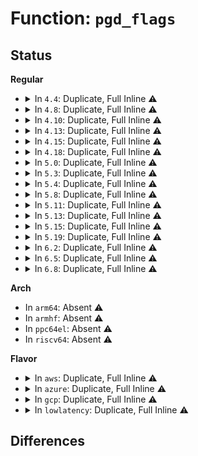 # Function: <code>pgd_flags</code>

## Status
<b>Regular</b>
<ul>
<li>
<details>
<summary>In <code>4.4</code>: Duplicate, Full Inline ⚠️</summary>

**Collision:** Static Duplication

**Inline:** Full

**Transformation:** False

**Instances:**

```
In arch/x86/xen/mmu.c (0)
Location: arch/x86/include/asm/pgtable_types.h:232
Inline: True
```
```
In arch/x86/kernel/machine_kexec_64.c (0)
Location: arch/x86/include/asm/pgtable_types.h:232
Inline: True
```
```
In arch/x86/mm/init_64.c (0)
Location: arch/x86/include/asm/pgtable_types.h:232
Inline: True
```
```
In arch/x86/mm/fault.c (0)
Location: arch/x86/include/asm/pgtable_types.h:232
Inline: True
```
```
In mm/gup.c (0)
Location: arch/x86/include/asm/pgtable_types.h:232
Inline: True
```
```
In mm/memory.c (0)
Location: arch/x86/include/asm/pgtable_types.h:232
Inline: True
```
```
In mm/mprotect.c (0)
Location: arch/x86/include/asm/pgtable_types.h:232
Inline: True
```
```
In mm/mremap.c (0)
Location: arch/x86/include/asm/pgtable_types.h:232
Inline: True
```
```
In mm/rmap.c (0)
Location: arch/x86/include/asm/pgtable_types.h:232
Inline: True
```
```
In mm/vmalloc.c (0)
Location: arch/x86/include/asm/pgtable_types.h:232
Inline: True
```
```
In mm/pagewalk.c (0)
Location: arch/x86/include/asm/pgtable_types.h:232
Inline: True
```
```
In mm/swapfile.c (0)
Location: arch/x86/include/asm/pgtable_types.h:232
Inline: True
```
```
In mm/hugetlb.c (0)
Location: arch/x86/include/asm/pgtable_types.h:232
Inline: True
```
```
In mm/huge_memory.c (0)
Location: arch/x86/include/asm/pgtable_types.h:232
Inline: True
```
```
In fs/userfaultfd.c (0)
Location: arch/x86/include/asm/pgtable_types.h:232
Inline: True
```
</details>
</li>
<li>
<details>
<summary>In <code>4.8</code>: Duplicate, Full Inline ⚠️</summary>

**Collision:** Static Duplication

**Inline:** Full

**Transformation:** False

**Instances:**

```
In arch/x86/xen/mmu.c (0)
Location: arch/x86/include/asm/pgtable_types.h:270
Inline: True
```
```
In arch/x86/kernel/machine_kexec_64.c (0)
Location: arch/x86/include/asm/pgtable_types.h:270
Inline: True
```
```
In arch/x86/mm/init_64.c (0)
Location: arch/x86/include/asm/pgtable_types.h:270
Inline: True
```
```
In arch/x86/mm/fault.c (ffffffff81069e83)
Location: arch/x86/include/asm/pgtable_types.h:270
Inline: True
Inline callers:
  - arch/x86/mm/fault.c:spurious_fault
  - arch/x86/mm/fault.c:dump_pagetable
```
```
In arch/x86/mm/dump_pagetables.c (ffffffff81073fb6)
Location: arch/x86/include/asm/pgtable_types.h:270
Inline: True
Inline callers:
  - arch/x86/mm/dump_pagetables.c:ptdump_walk_pgd_level_core
```
```
In mm/gup.c (0)
Location: arch/x86/include/asm/pgtable_types.h:270
Inline: True
```
```
In mm/memory.c (0)
Location: arch/x86/include/asm/pgtable_types.h:270
Inline: True
```
```
In mm/mprotect.c (0)
Location: arch/x86/include/asm/pgtable_types.h:270
Inline: True
```
```
In mm/mremap.c (0)
Location: arch/x86/include/asm/pgtable_types.h:270
Inline: True
```
```
In mm/rmap.c (ffffffff811e770a)
Location: arch/x86/include/asm/pgtable_types.h:270
Inline: True
Inline callers:
  - mm/rmap.c:page_check_address_transhuge
```
```
In mm/vmalloc.c (0)
Location: arch/x86/include/asm/pgtable_types.h:270
Inline: True
```
```
In mm/pagewalk.c (0)
Location: arch/x86/include/asm/pgtable_types.h:270
Inline: True
```
```
In mm/swapfile.c (0)
Location: arch/x86/include/asm/pgtable_types.h:270
Inline: True
```
```
In mm/hugetlb.c (0)
Location: arch/x86/include/asm/pgtable_types.h:270
Inline: True
```
```
In mm/huge_memory.c (0)
Location: arch/x86/include/asm/pgtable_types.h:270
Inline: True
```
```
In fs/userfaultfd.c (ffffffff812839ae)
Location: arch/x86/include/asm/pgtable_types.h:270
Inline: True
Inline callers:
  - fs/userfaultfd.c:handle_userfault
```
</details>
</li>
<li>
<details>
<summary>In <code>4.10</code>: Duplicate, Full Inline ⚠️</summary>

**Collision:** Static Duplication

**Inline:** Full

**Transformation:** False

**Instances:**

```
In arch/x86/xen/mmu.c (0)
Location: arch/x86/include/asm/pgtable_types.h:270
Inline: True
```
```
In arch/x86/kernel/machine_kexec_64.c (0)
Location: arch/x86/include/asm/pgtable_types.h:270
Inline: True
```
```
In arch/x86/mm/init_64.c (0)
Location: arch/x86/include/asm/pgtable_types.h:270
Inline: True
```
```
In arch/x86/mm/fault.c (ffffffff8106da23)
Location: arch/x86/include/asm/pgtable_types.h:270
Inline: True
Inline callers:
  - arch/x86/mm/fault.c:spurious_fault
  - arch/x86/mm/fault.c:dump_pagetable
```
```
In arch/x86/mm/dump_pagetables.c (ffffffff81077b26)
Location: arch/x86/include/asm/pgtable_types.h:270
Inline: True
Inline callers:
  - arch/x86/mm/dump_pagetables.c:ptdump_walk_pgd_level_core
```
```
In mm/gup.c (0)
Location: arch/x86/include/asm/pgtable_types.h:270
Inline: True
```
```
In mm/memory.c (0)
Location: arch/x86/include/asm/pgtable_types.h:270
Inline: True
```
```
In mm/mprotect.c (0)
Location: arch/x86/include/asm/pgtable_types.h:270
Inline: True
```
```
In mm/mremap.c (0)
Location: arch/x86/include/asm/pgtable_types.h:270
Inline: True
```
```
In mm/page_vma_mapped.c (ffffffff811f6e62)
Location: arch/x86/include/asm/pgtable_types.h:270
Inline: True
Inline callers:
  - mm/page_vma_mapped.c:page_vma_mapped_walk
```
```
In mm/pagewalk.c (0)
Location: arch/x86/include/asm/pgtable_types.h:270
Inline: True
```
```
In mm/rmap.c (ffffffff811f8a9a)
Location: arch/x86/include/asm/pgtable_types.h:270
Inline: True
Inline callers:
  - mm/rmap.c:page_check_address_transhuge
```
```
In mm/vmalloc.c (0)
Location: arch/x86/include/asm/pgtable_types.h:270
Inline: True
```
```
In mm/swapfile.c (0)
Location: arch/x86/include/asm/pgtable_types.h:270
Inline: True
```
```
In mm/hugetlb.c (0)
Location: arch/x86/include/asm/pgtable_types.h:270
Inline: True
```
```
In mm/huge_memory.c (0)
Location: arch/x86/include/asm/pgtable_types.h:270
Inline: True
```
```
In fs/userfaultfd.c (ffffffff812974d1)
Location: arch/x86/include/asm/pgtable_types.h:270
Inline: True
Inline callers:
  - fs/userfaultfd.c:handle_userfault
```
</details>
</li>
<li>
<details>
<summary>In <code>4.13</code>: Duplicate, Full Inline ⚠️</summary>

**Collision:** Static Duplication

**Inline:** Full

**Transformation:** False

**Instances:**

```
In arch/x86/mm/fault.c (0)
Location: arch/x86/include/asm/pgtable_types.h:270
Inline: True
```
```
In arch/x86/mm/dump_pagetables.c (0)
Location: arch/x86/include/asm/pgtable_types.h:270
Inline: True
```
</details>
</li>
<li>
<details>
<summary>In <code>4.15</code>: Duplicate, Full Inline ⚠️</summary>

**Collision:** Static Duplication

**Inline:** Full

**Transformation:** False

**Instances:**

```
In arch/x86/mm/fault.c (0)
Location: arch/x86/include/asm/pgtable_types.h:280
Inline: True
```
```
In arch/x86/mm/dump_pagetables.c (0)
Location: arch/x86/include/asm/pgtable_types.h:280
Inline: True
```
</details>
</li>
<li>
<details>
<summary>In <code>4.18</code>: Duplicate, Full Inline ⚠️</summary>

**Collision:** Static Duplication

**Inline:** Full

**Transformation:** False

**Instances:**

```
In arch/x86/mm/fault.c (ffffffff810759f5)
Location: arch/x86/include/asm/pgtable_types.h:279
Inline: True
Inline callers:
  - arch/x86/mm/fault.c:no_context
```
```
In arch/x86/mm/dump_pagetables.c (ffffffff8107f354)
Location: arch/x86/include/asm/pgtable_types.h:279
Inline: True
Inline callers:
  - arch/x86/mm/dump_pagetables.c:ptdump_walk_pgd_level_core
```
</details>
</li>
<li>
<details>
<summary>In <code>5.0</code>: Duplicate, Full Inline ⚠️</summary>

**Collision:** Static Duplication

**Inline:** Full

**Transformation:** False

**Instances:**

```
In arch/x86/mm/fault.c (ffffffff8107b7c0)
Location: arch/x86/include/asm/pgtable_types.h:303
Inline: True
Inline callers:
  - arch/x86/mm/fault.c:no_context
```
```
In arch/x86/mm/dump_pagetables.c (ffffffff81085f1e)
Location: arch/x86/include/asm/pgtable_types.h:303
Inline: True
Inline callers:
  - arch/x86/mm/dump_pagetables.c:ptdump_walk_pgd_level_core
```
</details>
</li>
<li>
<details>
<summary>In <code>5.3</code>: Duplicate, Full Inline ⚠️</summary>

**Collision:** Static Duplication

**Inline:** Full

**Transformation:** False

**Instances:**

```
In arch/x86/mm/fault.c (ffffffff8107f2df)
Location: arch/x86/include/asm/pgtable_types.h:302
Inline: True
Inline callers:
  - arch/x86/mm/fault.c:no_context
```
```
In arch/x86/mm/dump_pagetables.c (ffffffff81089e34)
Location: arch/x86/include/asm/pgtable_types.h:302
Inline: True
Inline callers:
  - arch/x86/mm/dump_pagetables.c:ptdump_walk_pgd_level_core
```
</details>
</li>
<li>
<details>
<summary>In <code>5.4</code>: Duplicate, Full Inline ⚠️</summary>

**Collision:** Static Duplication

**Inline:** Full

**Transformation:** False

**Instances:**

```
In arch/x86/mm/fault.c (ffffffff8108036f)
Location: arch/x86/include/asm/pgtable_types.h:302
Inline: True
Inline callers:
  - arch/x86/mm/fault.c:no_context
```
```
In arch/x86/mm/dump_pagetables.c (ffffffff8108aaa4)
Location: arch/x86/include/asm/pgtable_types.h:302
Inline: True
Inline callers:
  - arch/x86/mm/dump_pagetables.c:ptdump_walk_pgd_level_core
```
</details>
</li>
<li>
<details>
<summary>In <code>5.8</code>: Duplicate, Full Inline ⚠️</summary>

**Collision:** Static Duplication

**Inline:** Full

**Transformation:** False

**Instances:**

```
In arch/x86/xen/mmu_pv.c (ffffffff82ccc2fd)
Location: arch/x86/include/asm/pgtable_types.h:326
Inline: True
Inline callers:
  - arch/x86/xen/mmu_pv.c:xen_early_virt_to_phys
```
```
In arch/x86/kernel/machine_kexec_64.c (ffffffff81076c8e)
Location: arch/x86/include/asm/pgtable_types.h:326
Inline: True
Inline callers:
  - arch/x86/kernel/machine_kexec_64.c:init_transition_pgtable
```
```
In arch/x86/mm/init_64.c (ffffffff8108523d)
Location: arch/x86/include/asm/pgtable_types.h:326
Inline: True
Inline callers:
  - arch/x86/mm/init_64.c:kernel_ident_mapping_init
```
```
In arch/x86/mm/fault.c (ffffffff81086b8d)
Location: arch/x86/include/asm/pgtable_types.h:326
Inline: True
Inline callers:
  - arch/x86/mm/fault.c:spurious_kernel_fault
  - arch/x86/mm/fault.c:show_fault_oops
  - arch/x86/mm/fault.c:dump_pagetable
```
```
In arch/x86/platform/uv/bios_uv.c (ffffffff82cec1eb)
Location: arch/x86/include/asm/pgtable_types.h:326
Inline: True
Inline callers:
  - arch/x86/platform/uv/bios_uv.c:efi_uv1_memmap_phys_epilog
```
```
In mm/gup.c (ffffffff81289114)
Location: arch/x86/include/asm/pgtable_types.h:326
Inline: True
Inline callers:
  - mm/gup.c:follow_page_mask
```
```
In mm/memory.c (ffffffff8128d4a6)
Location: arch/x86/include/asm/pgtable_types.h:326
Inline: True
Inline callers:
  - mm/memory.c:__follow_pte_pmd
  - mm/memory.c:__p4d_alloc
  - mm/memory.c:__apply_to_page_range
  - mm/memory.c:unmap_page_range
  - mm/memory.c:copy_page_range
  - mm/memory.c:free_pgd_range
```
```
In mm/mprotect.c (ffffffff8129f0b5)
Location: arch/x86/include/asm/pgtable_types.h:326
Inline: True
Inline callers:
  - mm/mprotect.c:change_protection_range
```
```
In mm/mremap.c (ffffffff8129fa77)
Location: arch/x86/include/asm/pgtable_types.h:326
Inline: True
Inline callers:
  - mm/mremap.c:get_old_pmd
```
```
In mm/page_vma_mapped.c (ffffffff812a1cd6)
Location: arch/x86/include/asm/pgtable_types.h:326
Inline: True
Inline callers:
  - mm/page_vma_mapped.c:page_vma_mapped_walk
```
```
In mm/pagewalk.c (ffffffff812a2e28)
Location: arch/x86/include/asm/pgtable_types.h:326
Inline: True
Inline callers:
  - mm/pagewalk.c:walk_pgd_range
```
```
In mm/rmap.c (ffffffff812a4893)
Location: arch/x86/include/asm/pgtable_types.h:326
Inline: True
Inline callers:
  - mm/rmap.c:mm_find_pmd
```
```
In mm/vmalloc.c (ffffffff812a8309)
Location: arch/x86/include/asm/pgtable_types.h:326
Inline: True
Inline callers:
  - mm/vmalloc.c:map_kernel_range_noflush
  - mm/vmalloc.c:unmap_kernel_range_noflush
  - mm/vmalloc.c:unmap_kernel_range_noflush
```
```
In mm/swapfile.c (ffffffff812bdff3)
Location: arch/x86/include/asm/pgtable_types.h:326
Inline: True
Inline callers:
  - mm/swapfile.c:unuse_vma
```
```
In mm/hugetlb.c (ffffffff812c8336)
Location: arch/x86/include/asm/pgtable_types.h:326
Inline: True
Inline callers:
  - mm/hugetlb.c:huge_pte_offset
```
```
In mm/huge_memory.c (ffffffff812ed55d)
Location: arch/x86/include/asm/pgtable_types.h:326
Inline: True
Inline callers:
  - mm/huge_memory.c:split_huge_pmd_address
```
```
In mm/memory-failure.c (ffffffff813006fc)
Location: arch/x86/include/asm/pgtable_types.h:326
Inline: True
Inline callers:
  - mm/memory-failure.c:dev_pagemap_mapping_shift
```
```
In fs/userfaultfd.c (ffffffff81372291)
Location: arch/x86/include/asm/pgtable_types.h:326
Inline: True
```
</details>
</li>
<li>
<details>
<summary>In <code>5.11</code>: Duplicate, Full Inline ⚠️</summary>

**Collision:** Static Duplication

**Inline:** Full

**Transformation:** False

**Instances:**

```
In arch/x86/xen/mmu_pv.c (ffffffff82fb813b)
Location: arch/x86/include/asm/pgtable_types.h:327
Inline: True
Inline callers:
  - arch/x86/xen/mmu_pv.c:xen_early_virt_to_phys
```
```
In arch/x86/kernel/machine_kexec_64.c (ffffffff810772be)
Location: arch/x86/include/asm/pgtable_types.h:327
Inline: True
Inline callers:
  - arch/x86/kernel/machine_kexec_64.c:init_transition_pgtable
```
```
In arch/x86/mm/init_64.c (ffffffff8108631d)
Location: arch/x86/include/asm/pgtable_types.h:327
Inline: True
Inline callers:
  - arch/x86/mm/init_64.c:kernel_ident_mapping_init
```
```
In arch/x86/mm/fault.c (ffffffff8108846d)
Location: arch/x86/include/asm/pgtable_types.h:327
Inline: True
Inline callers:
  - arch/x86/mm/fault.c:spurious_kernel_fault
  - arch/x86/mm/fault.c:show_fault_oops
  - arch/x86/mm/fault.c:dump_pagetable
```
```
In mm/gup.c (ffffffff81292df4)
Location: arch/x86/include/asm/pgtable_types.h:327
Inline: True
Inline callers:
  - mm/gup.c:follow_page_mask
```
```
In mm/memory.c (ffffffff8129f989)
Location: arch/x86/include/asm/pgtable_types.h:327
Inline: True
Inline callers:
  - mm/memory.c:follow_invalidate_pte
  - mm/memory.c:__p4d_alloc
  - mm/memory.c:__apply_to_page_range
  - mm/memory.c:unmap_page_range
  - mm/memory.c:copy_page_range
  - mm/memory.c:free_pgd_range
```
```
In mm/mprotect.c (ffffffff812aa475)
Location: arch/x86/include/asm/pgtable_types.h:327
Inline: True
Inline callers:
  - mm/mprotect.c:change_protection_range
```
```
In mm/mremap.c (ffffffff812aaf07)
Location: arch/x86/include/asm/pgtable_types.h:327
Inline: True
Inline callers:
  - mm/mremap.c:get_old_pud
```
```
In mm/page_vma_mapped.c (ffffffff812ad501)
Location: arch/x86/include/asm/pgtable_types.h:327
Inline: True
Inline callers:
  - mm/page_vma_mapped.c:page_vma_mapped_walk
```
```
In mm/pagewalk.c (ffffffff812ae748)
Location: arch/x86/include/asm/pgtable_types.h:327
Inline: True
Inline callers:
  - mm/pagewalk.c:walk_pgd_range
```
```
In mm/rmap.c (ffffffff812b0023)
Location: arch/x86/include/asm/pgtable_types.h:327
Inline: True
Inline callers:
  - mm/rmap.c:mm_find_pmd
```
```
In mm/vmalloc.c (ffffffff812b33d3)
Location: arch/x86/include/asm/pgtable_types.h:327
Inline: True
Inline callers:
  - mm/vmalloc.c:map_kernel_range_noflush
  - mm/vmalloc.c:unmap_kernel_range_noflush
  - mm/vmalloc.c:unmap_kernel_range_noflush
```
```
In mm/swapfile.c (ffffffff812c9b13)
Location: arch/x86/include/asm/pgtable_types.h:327
Inline: True
Inline callers:
  - mm/swapfile.c:unuse_vma
```
```
In mm/hugetlb.c (ffffffff812d3f06)
Location: arch/x86/include/asm/pgtable_types.h:327
Inline: True
Inline callers:
  - mm/hugetlb.c:huge_pte_offset
```
```
In mm/huge_memory.c (ffffffff812f8c7d)
Location: arch/x86/include/asm/pgtable_types.h:327
Inline: True
Inline callers:
  - mm/huge_memory.c:split_huge_pmd_address
```
```
In mm/memory-failure.c (ffffffff8130c89c)
Location: arch/x86/include/asm/pgtable_types.h:327
Inline: True
Inline callers:
  - mm/memory-failure.c:dev_pagemap_mapping_shift
```
```
In fs/userfaultfd.c (ffffffff813800e1)
Location: arch/x86/include/asm/pgtable_types.h:327
Inline: True
```
</details>
</li>
<li>
<details>
<summary>In <code>5.13</code>: Duplicate, Full Inline ⚠️</summary>

**Collision:** Static Duplication

**Inline:** Full

**Transformation:** False

**Instances:**

```
In arch/x86/xen/mmu_pv.c (ffffffff831c279e)
Location: arch/x86/include/asm/pgtable_types.h:325
Inline: True
Inline callers:
  - arch/x86/xen/mmu_pv.c:xen_early_virt_to_phys
```
```
In arch/x86/kernel/machine_kexec_64.c (ffffffff81077d77)
Location: arch/x86/include/asm/pgtable_types.h:325
Inline: True
Inline callers:
  - arch/x86/kernel/machine_kexec_64.c:init_transition_pgtable
```
```
In arch/x86/mm/init_64.c (ffffffff810870ca)
Location: arch/x86/include/asm/pgtable_types.h:325
Inline: True
Inline callers:
  - arch/x86/mm/init_64.c:kernel_ident_mapping_init
```
```
In arch/x86/mm/fault.c (ffffffff81089125)
Location: arch/x86/include/asm/pgtable_types.h:325
Inline: True
Inline callers:
  - arch/x86/mm/fault.c:spurious_kernel_fault
  - arch/x86/mm/fault.c:show_fault_oops
  - arch/x86/mm/fault.c:dump_pagetable
```
```
In mm/gup.c (ffffffff8129882b)
Location: arch/x86/include/asm/pgtable_types.h:325
Inline: True
Inline callers:
  - mm/gup.c:follow_page_mask
```
```
In mm/memory.c (ffffffff812a5201)
Location: arch/x86/include/asm/pgtable_types.h:325
Inline: True
Inline callers:
  - mm/memory.c:follow_invalidate_pte
  - mm/memory.c:__p4d_alloc
  - mm/memory.c:__apply_to_page_range
  - mm/memory.c:unmap_page_range
  - mm/memory.c:copy_page_range
  - mm/memory.c:free_pgd_range
```
```
In mm/mprotect.c (ffffffff812af8b5)
Location: arch/x86/include/asm/pgtable_types.h:325
Inline: True
Inline callers:
  - mm/mprotect.c:change_protection_range
```
```
In mm/mremap.c (ffffffff812b0377)
Location: arch/x86/include/asm/pgtable_types.h:325
Inline: True
Inline callers:
  - mm/mremap.c:get_old_pud
```
```
In mm/page_vma_mapped.c (ffffffff812b26ed)
Location: arch/x86/include/asm/pgtable_types.h:325
Inline: True
Inline callers:
  - mm/page_vma_mapped.c:page_vma_mapped_walk
```
```
In mm/pagewalk.c (ffffffff812b3b08)
Location: arch/x86/include/asm/pgtable_types.h:325
Inline: True
Inline callers:
  - mm/pagewalk.c:walk_pgd_range
```
```
In mm/rmap.c (ffffffff812b564e)
Location: arch/x86/include/asm/pgtable_types.h:325
Inline: True
Inline callers:
  - mm/rmap.c:mm_find_pmd
```
```
In mm/vmalloc.c (ffffffff812b8b4a)
Location: arch/x86/include/asm/pgtable_types.h:325
Inline: True
Inline callers:
  - mm/vmalloc.c:vmalloc_to_page
  - mm/vmalloc.c:vmap_small_pages_range_noflush
  - mm/vmalloc.c:vunmap_range_noflush
  - mm/vmalloc.c:vunmap_range_noflush
```
```
In mm/swapfile.c (ffffffff812d0388)
Location: arch/x86/include/asm/pgtable_types.h:325
Inline: True
Inline callers:
  - mm/swapfile.c:unuse_vma
```
```
In mm/hugetlb.c (ffffffff812dae23)
Location: arch/x86/include/asm/pgtable_types.h:325
Inline: True
Inline callers:
  - mm/hugetlb.c:huge_pte_offset
```
```
In mm/huge_memory.c (ffffffff812ff200)
Location: arch/x86/include/asm/pgtable_types.h:325
Inline: True
Inline callers:
  - mm/huge_memory.c:split_huge_pmd_address
```
```
In mm/memory-failure.c (ffffffff8131300e)
Location: arch/x86/include/asm/pgtable_types.h:325
Inline: True
Inline callers:
  - mm/memory-failure.c:dev_pagemap_mapping_shift
```
```
In fs/userfaultfd.c (ffffffff8138749e)
Location: arch/x86/include/asm/pgtable_types.h:325
Inline: True
```
</details>
</li>
<li>
<details>
<summary>In <code>5.15</code>: Duplicate, Full Inline ⚠️</summary>

**Collision:** Static Duplication

**Inline:** Full

**Transformation:** False

**Instances:**

```
In arch/x86/xen/mmu_pv.c (ffffffff832a31aa)
Location: arch/x86/include/asm/pgtable_types.h:323
Inline: True
Inline callers:
  - arch/x86/xen/mmu_pv.c:xen_early_virt_to_phys
```
```
In arch/x86/kernel/machine_kexec_64.c (ffffffff81085585)
Location: arch/x86/include/asm/pgtable_types.h:323
Inline: True
Inline callers:
  - arch/x86/kernel/machine_kexec_64.c:init_transition_pgtable
```
```
In arch/x86/mm/init_64.c (ffffffff810963ea)
Location: arch/x86/include/asm/pgtable_types.h:323
Inline: True
Inline callers:
  - arch/x86/mm/init_64.c:kernel_ident_mapping_init
```
```
In arch/x86/mm/fault.c (ffffffff8109857e)
Location: arch/x86/include/asm/pgtable_types.h:323
Inline: True
Inline callers:
  - arch/x86/mm/fault.c:spurious_kernel_fault
  - arch/x86/mm/fault.c:show_fault_oops
  - arch/x86/mm/fault.c:dump_pagetable
```
```
In mm/gup.c (ffffffff812d928c)
Location: arch/x86/include/asm/pgtable_types.h:323
Inline: True
Inline callers:
  - mm/gup.c:follow_page_mask
```
```
In mm/memory.c (ffffffff812e37b4)
Location: arch/x86/include/asm/pgtable_types.h:323
Inline: True
Inline callers:
  - mm/memory.c:__p4d_alloc
  - mm/memory.c:__apply_to_page_range
  - mm/memory.c:unmap_page_range
  - mm/memory.c:copy_page_range
  - mm/memory.c:free_pgd_range
```
```
In mm/mprotect.c (ffffffff812f10fd)
Location: arch/x86/include/asm/pgtable_types.h:323
Inline: True
Inline callers:
  - mm/mprotect.c:change_protection_range
```
```
In mm/mremap.c (ffffffff812f1bb9)
Location: arch/x86/include/asm/pgtable_types.h:323
Inline: True
Inline callers:
  - mm/mremap.c:get_old_pud
```
```
In mm/page_vma_mapped.c (ffffffff812f4302)
Location: arch/x86/include/asm/pgtable_types.h:323
Inline: True
Inline callers:
  - mm/page_vma_mapped.c:page_vma_mapped_walk
```
```
In mm/pagewalk.c (ffffffff812f56a7)
Location: arch/x86/include/asm/pgtable_types.h:323
Inline: True
Inline callers:
  - mm/pagewalk.c:walk_pgd_range
```
```
In mm/rmap.c (ffffffff812f72dd)
Location: arch/x86/include/asm/pgtable_types.h:323
Inline: True
Inline callers:
  - mm/rmap.c:mm_find_pmd
```
```
In mm/vmalloc.c (ffffffff812fb0fc)
Location: arch/x86/include/asm/pgtable_types.h:323
Inline: True
Inline callers:
  - mm/vmalloc.c:vmalloc_to_page
  - mm/vmalloc.c:vmap_small_pages_range_noflush
  - mm/vmalloc.c:vunmap_range_noflush
```
```
In mm/swapfile.c (ffffffff813158d3)
Location: arch/x86/include/asm/pgtable_types.h:323
Inline: True
Inline callers:
  - mm/swapfile.c:unuse_vma
```
```
In mm/hugetlb.c (ffffffff81321e53)
Location: arch/x86/include/asm/pgtable_types.h:323
Inline: True
Inline callers:
  - mm/hugetlb.c:huge_pte_offset
```
```
In mm/huge_memory.c (ffffffff81348dff)
Location: arch/x86/include/asm/pgtable_types.h:323
Inline: True
Inline callers:
  - mm/huge_memory.c:split_huge_pmd_address
```
```
In mm/memory-failure.c (ffffffff8135fade)
Location: arch/x86/include/asm/pgtable_types.h:323
Inline: True
Inline callers:
  - mm/memory-failure.c:dev_pagemap_mapping_shift
```
```
In fs/userfaultfd.c (ffffffff813d476e)
Location: arch/x86/include/asm/pgtable_types.h:323
Inline: True
```
</details>
</li>
<li>
<details>
<summary>In <code>5.19</code>: Duplicate, Full Inline ⚠️</summary>

**Collision:** Static Duplication

**Inline:** Full

**Transformation:** False

**Instances:**

```
In arch/x86/xen/mmu_pv.c (ffffffff83452419)
Location: arch/x86/include/asm/pgtable_types.h:325
Inline: True
Inline callers:
  - arch/x86/xen/mmu_pv.c:xen_early_virt_to_phys
```
```
In arch/x86/kernel/machine_kexec_64.c (ffffffff8109595e)
Location: arch/x86/include/asm/pgtable_types.h:325
Inline: True
Inline callers:
  - arch/x86/kernel/machine_kexec_64.c:init_transition_pgtable
```
```
In arch/x86/mm/init_64.c (ffffffff810a8c7d)
Location: arch/x86/include/asm/pgtable_types.h:325
Inline: True
Inline callers:
  - arch/x86/mm/init_64.c:kernel_ident_mapping_init
```
```
In arch/x86/mm/fault.c (ffffffff810ab1da)
Location: arch/x86/include/asm/pgtable_types.h:325
Inline: True
Inline callers:
  - arch/x86/mm/fault.c:spurious_kernel_fault
  - arch/x86/mm/fault.c:show_fault_oops
  - arch/x86/mm/fault.c:dump_pagetable
```
```
In mm/gup.c (ffffffff81339265)
Location: arch/x86/include/asm/pgtable_types.h:325
Inline: True
Inline callers:
  - mm/gup.c:follow_page_mask
```
```
In mm/memory.c (ffffffff8133d74c)
Location: arch/x86/include/asm/pgtable_types.h:325
Inline: True
Inline callers:
  - mm/memory.c:follow_pte
  - mm/memory.c:__p4d_alloc
  - mm/memory.c:__apply_to_page_range
  - mm/memory.c:unmap_page_range
  - mm/memory.c:copy_page_range
  - mm/memory.c:free_pgd_range
```
```
In mm/mprotect.c (ffffffff8135491a)
Location: arch/x86/include/asm/pgtable_types.h:325
Inline: True
Inline callers:
  - mm/mprotect.c:change_protection_range
```
```
In mm/mremap.c (ffffffff8135577e)
Location: arch/x86/include/asm/pgtable_types.h:325
Inline: True
Inline callers:
  - mm/mremap.c:get_old_pud
```
```
In mm/page_vma_mapped.c (ffffffff813582ff)
Location: arch/x86/include/asm/pgtable_types.h:325
Inline: True
Inline callers:
  - mm/page_vma_mapped.c:page_vma_mapped_walk
```
```
In mm/pagewalk.c (ffffffff8135956d)
Location: arch/x86/include/asm/pgtable_types.h:325
Inline: True
Inline callers:
  - mm/pagewalk.c:walk_pgd_range
```
```
In mm/rmap.c (ffffffff8135c8ed)
Location: arch/x86/include/asm/pgtable_types.h:325
Inline: True
Inline callers:
  - mm/rmap.c:mm_find_pmd
```
```
In mm/vmalloc.c (ffffffff81362601)
Location: arch/x86/include/asm/pgtable_types.h:325
Inline: True
Inline callers:
  - mm/vmalloc.c:vmalloc_to_page
  - mm/vmalloc.c:vmap_small_pages_range_noflush
  - mm/vmalloc.c:vunmap_range_noflush
  - mm/vmalloc.c:vunmap_range_noflush
```
```
In mm/swapfile.c (ffffffff81380e7a)
Location: arch/x86/include/asm/pgtable_types.h:325
Inline: True
Inline callers:
  - mm/swapfile.c:unuse_vma
```
```
In mm/hugetlb.c (ffffffff8138f073)
Location: arch/x86/include/asm/pgtable_types.h:325
Inline: True
Inline callers:
  - mm/hugetlb.c:huge_pte_offset
```
```
In mm/huge_memory.c (ffffffff813bf260)
Location: arch/x86/include/asm/pgtable_types.h:325
Inline: True
Inline callers:
  - mm/huge_memory.c:split_huge_pmd_address
```
```
In mm/memory-failure.c (ffffffff813da66d)
Location: arch/x86/include/asm/pgtable_types.h:325
Inline: True
Inline callers:
  - mm/memory-failure.c:dev_pagemap_mapping_shift
```
```
In fs/userfaultfd.c (ffffffff8145fc0e)
Location: arch/x86/include/asm/pgtable_types.h:325
Inline: True
```
</details>
</li>
<li>
<details>
<summary>In <code>6.2</code>: Duplicate, Full Inline ⚠️</summary>

**Collision:** Static Duplication

**Inline:** Full

**Transformation:** False

**Instances:**

```
In arch/x86/xen/mmu_pv.c (ffffffff83e6f961)
Location: arch/x86/include/asm/pgtable_types.h:306
Inline: True
Inline callers:
  - arch/x86/xen/mmu_pv.c:xen_early_virt_to_phys
```
```
In arch/x86/kernel/machine_kexec_64.c (ffffffff810ab5a3)
Location: arch/x86/include/asm/pgtable_types.h:306
Inline: True
Inline callers:
  - arch/x86/kernel/machine_kexec_64.c:init_transition_pgtable
```
```
In arch/x86/mm/init_64.c (ffffffff820c5fff)
Location: arch/x86/include/asm/pgtable_types.h:306
Inline: True
Inline callers:
  - arch/x86/mm/init_64.c:remove_pagetable
  - arch/x86/mm/init_64.c:kernel_ident_mapping_init
```
```
In arch/x86/mm/fault.c (ffffffff810c357d)
Location: arch/x86/include/asm/pgtable_types.h:306
Inline: True
Inline callers:
  - arch/x86/mm/fault.c:spurious_kernel_fault
  - arch/x86/mm/fault.c:show_fault_oops
  - arch/x86/mm/fault.c:dump_pagetable
```
```
In mm/gup.c (ffffffff813b0b5f)
Location: arch/x86/include/asm/pgtable_types.h:306
Inline: True
Inline callers:
  - mm/gup.c:follow_page_mask
```
```
In mm/memory.c (ffffffff813b676c)
Location: arch/x86/include/asm/pgtable_types.h:306
Inline: True
Inline callers:
  - mm/memory.c:follow_pte
  - mm/memory.c:__p4d_alloc
  - mm/memory.c:__apply_to_page_range
  - mm/memory.c:unmap_page_range
  - mm/memory.c:copy_page_range
  - mm/memory.c:free_pgd_range
```
```
In mm/mprotect.c (ffffffff813cee6e)
Location: arch/x86/include/asm/pgtable_types.h:306
Inline: True
Inline callers:
  - mm/mprotect.c:change_protection_range
```
```
In mm/mremap.c (ffffffff813cfeee)
Location: arch/x86/include/asm/pgtable_types.h:306
Inline: True
Inline callers:
  - mm/mremap.c:get_old_pud
```
```
In mm/page_vma_mapped.c (ffffffff813d2931)
Location: arch/x86/include/asm/pgtable_types.h:306
Inline: True
Inline callers:
  - mm/page_vma_mapped.c:page_vma_mapped_walk
```
```
In mm/pagewalk.c (ffffffff813d3e4d)
Location: arch/x86/include/asm/pgtable_types.h:306
Inline: True
Inline callers:
  - mm/pagewalk.c:walk_pgd_range
```
```
In mm/rmap.c (ffffffff813d6fcd)
Location: arch/x86/include/asm/pgtable_types.h:306
Inline: True
Inline callers:
  - mm/rmap.c:mm_find_pmd
```
```
In mm/vmalloc.c (ffffffff813ddf97)
Location: arch/x86/include/asm/pgtable_types.h:306
Inline: True
Inline callers:
  - mm/vmalloc.c:vmalloc_to_page
  - mm/vmalloc.c:vmap_small_pages_range_noflush
  - mm/vmalloc.c:__vunmap_range_noflush
  - mm/vmalloc.c:__vunmap_range_noflush
```
```
In mm/swapfile.c (ffffffff813ff6c5)
Location: arch/x86/include/asm/pgtable_types.h:306
Inline: True
Inline callers:
  - mm/swapfile.c:unuse_vma
```
```
In mm/hugetlb.c (ffffffff8140db63)
Location: arch/x86/include/asm/pgtable_types.h:306
Inline: True
Inline callers:
  - mm/hugetlb.c:huge_pte_offset
```
```
In mm/memory-failure.c (ffffffff8146095d)
Location: arch/x86/include/asm/pgtable_types.h:306
Inline: True
```
```
In fs/userfaultfd.c (ffffffff814ef4ee)
Location: arch/x86/include/asm/pgtable_types.h:306
Inline: True
```
</details>
</li>
<li>
<details>
<summary>In <code>6.5</code>: Duplicate, Full Inline ⚠️</summary>

**Collision:** Static Duplication

**Inline:** Full

**Transformation:** False

**Instances:**

```
In arch/x86/xen/mmu_pv.c (ffffffff83690721)
Location: arch/x86/include/asm/pgtable_types.h:307
Inline: True
Inline callers:
  - arch/x86/xen/mmu_pv.c:xen_early_virt_to_phys
```
```
In arch/x86/kernel/machine_kexec_64.c (ffffffff810af163)
Location: arch/x86/include/asm/pgtable_types.h:307
Inline: True
Inline callers:
  - arch/x86/kernel/machine_kexec_64.c:init_transition_pgtable
```
```
In arch/x86/mm/init_64.c (ffffffff8214a05f)
Location: arch/x86/include/asm/pgtable_types.h:307
Inline: True
Inline callers:
  - arch/x86/mm/init_64.c:remove_pagetable
  - arch/x86/mm/init_64.c:kernel_ident_mapping_init
```
```
In arch/x86/mm/fault.c (ffffffff810c6dcd)
Location: arch/x86/include/asm/pgtable_types.h:307
Inline: True
Inline callers:
  - arch/x86/mm/fault.c:spurious_kernel_fault
  - arch/x86/mm/fault.c:show_fault_oops
  - arch/x86/mm/fault.c:dump_pagetable
```
```
In mm/gup.c (ffffffff813e4f92)
Location: arch/x86/include/asm/pgtable_types.h:307
Inline: True
Inline callers:
  - mm/gup.c:follow_page_mask
```
```
In mm/memory.c (ffffffff813eb18d)
Location: arch/x86/include/asm/pgtable_types.h:307
Inline: True
Inline callers:
  - mm/memory.c:follow_pte
  - mm/memory.c:__p4d_alloc
  - mm/memory.c:__apply_to_page_range
  - mm/memory.c:unmap_page_range
  - mm/memory.c:copy_page_range
  - mm/memory.c:free_pgd_range
```
```
In mm/mprotect.c (ffffffff81403a97)
Location: arch/x86/include/asm/pgtable_types.h:307
Inline: True
Inline callers:
  - mm/mprotect.c:change_protection_range
```
```
In mm/mremap.c (ffffffff814049b1)
Location: arch/x86/include/asm/pgtable_types.h:307
Inline: True
Inline callers:
  - mm/mremap.c:get_old_pud
```
```
In mm/page_vma_mapped.c (ffffffff81407671)
Location: arch/x86/include/asm/pgtable_types.h:307
Inline: True
Inline callers:
  - mm/page_vma_mapped.c:page_vma_mapped_walk
```
```
In mm/pagewalk.c (ffffffff8140881d)
Location: arch/x86/include/asm/pgtable_types.h:307
Inline: True
Inline callers:
  - mm/pagewalk.c:walk_pgd_range
```
```
In mm/rmap.c (ffffffff8140bed0)
Location: arch/x86/include/asm/pgtable_types.h:307
Inline: True
Inline callers:
  - mm/rmap.c:mm_find_pmd
```
```
In mm/vmalloc.c (ffffffff814127f7)
Location: arch/x86/include/asm/pgtable_types.h:307
Inline: True
Inline callers:
  - mm/vmalloc.c:vmalloc_to_page
  - mm/vmalloc.c:vmap_small_pages_range_noflush
  - mm/vmalloc.c:__vunmap_range_noflush
  - mm/vmalloc.c:__vunmap_range_noflush
```
```
In mm/swapfile.c (ffffffff8143273a)
Location: arch/x86/include/asm/pgtable_types.h:307
Inline: True
Inline callers:
  - mm/swapfile.c:unuse_vma
```
```
In mm/hugetlb.c (ffffffff81440f16)
Location: arch/x86/include/asm/pgtable_types.h:307
Inline: True
Inline callers:
  - mm/hugetlb.c:huge_pte_offset
```
```
In mm/memory-failure.c (ffffffff81495130)
Location: arch/x86/include/asm/pgtable_types.h:307
Inline: True
```
```
In fs/userfaultfd.c (ffffffff81524cb4)
Location: arch/x86/include/asm/pgtable_types.h:307
Inline: True
```
</details>
</li>
<li>
<details>
<summary>In <code>6.8</code>: Duplicate, Full Inline ⚠️</summary>

**Collision:** Static Duplication

**Inline:** Full

**Transformation:** False

**Instances:**

```
In arch/x86/xen/mmu_pv.c (ffffffff838c01f1)
Location: arch/x86/include/asm/pgtable_types.h:335
Inline: True
Inline callers:
  - arch/x86/xen/mmu_pv.c:xen_early_virt_to_phys
```
```
In arch/x86/kernel/machine_kexec_64.c (ffffffff810b5cf3)
Location: arch/x86/include/asm/pgtable_types.h:335
Inline: True
Inline callers:
  - arch/x86/kernel/machine_kexec_64.c:init_transition_pgtable
```
```
In arch/x86/mm/init_64.c (ffffffff8222cb0f)
Location: arch/x86/include/asm/pgtable_types.h:335
Inline: True
Inline callers:
  - arch/x86/mm/init_64.c:remove_pagetable
  - arch/x86/mm/init_64.c:kernel_ident_mapping_init
```
```
In arch/x86/mm/fault.c (ffffffff810cf28d)
Location: arch/x86/include/asm/pgtable_types.h:335
Inline: True
Inline callers:
  - arch/x86/mm/fault.c:spurious_kernel_fault
  - arch/x86/mm/fault.c:show_fault_oops
  - arch/x86/mm/fault.c:dump_pagetable
```
```
In mm/gup.c (ffffffff8140f7c5)
Location: arch/x86/include/asm/pgtable_types.h:335
Inline: True
Inline callers:
  - mm/gup.c:follow_page_mask
```
```
In mm/memory.c (ffffffff814151b3)
Location: arch/x86/include/asm/pgtable_types.h:335
Inline: True
Inline callers:
  - mm/memory.c:follow_pte
  - mm/memory.c:__p4d_alloc
  - mm/memory.c:__apply_to_page_range
  - mm/memory.c:unmap_page_range
  - mm/memory.c:copy_page_range
  - mm/memory.c:free_pgd_range
```
```
In mm/mprotect.c (ffffffff81430017)
Location: arch/x86/include/asm/pgtable_types.h:335
Inline: True
Inline callers:
  - mm/mprotect.c:change_protection_range
```
```
In mm/mremap.c (ffffffff81430f81)
Location: arch/x86/include/asm/pgtable_types.h:335
Inline: True
Inline callers:
  - mm/mremap.c:get_old_pud
```
```
In mm/page_vma_mapped.c (ffffffff81433cff)
Location: arch/x86/include/asm/pgtable_types.h:335
Inline: True
Inline callers:
  - mm/page_vma_mapped.c:page_vma_mapped_walk
```
```
In mm/pagewalk.c (ffffffff81434f3d)
Location: arch/x86/include/asm/pgtable_types.h:335
Inline: True
Inline callers:
  - mm/pagewalk.c:walk_pgd_range
```
```
In mm/rmap.c (ffffffff81438770)
Location: arch/x86/include/asm/pgtable_types.h:335
Inline: True
Inline callers:
  - mm/rmap.c:mm_find_pmd
```
```
In mm/vmalloc.c (ffffffff8143f267)
Location: arch/x86/include/asm/pgtable_types.h:335
Inline: True
Inline callers:
  - mm/vmalloc.c:vmalloc_to_page
  - mm/vmalloc.c:vmap_small_pages_range_noflush
  - mm/vmalloc.c:__vunmap_range_noflush
  - mm/vmalloc.c:__vunmap_range_noflush
```
```
In mm/swapfile.c (ffffffff8146bb5a)
Location: arch/x86/include/asm/pgtable_types.h:335
Inline: True
Inline callers:
  - mm/swapfile.c:unuse_vma
```
```
In mm/hugetlb.c (ffffffff8147b046)
Location: arch/x86/include/asm/pgtable_types.h:335
Inline: True
Inline callers:
  - mm/hugetlb.c:huge_pte_offset
```
```
In mm/memory-failure.c (ffffffff814c4a92)
Location: arch/x86/include/asm/pgtable_types.h:335
Inline: True
```
```
In fs/userfaultfd.c (ffffffff81558945)
Location: arch/x86/include/asm/pgtable_types.h:335
Inline: True
```
</details>
</li>
</ul>
<b>Arch</b>
<ul>
<li>
In <code>arm64</code>: Absent ⚠️
</li>
<li>
In <code>armhf</code>: Absent ⚠️
</li>
<li>
In <code>ppc64el</code>: Absent ⚠️
</li>
<li>
In <code>riscv64</code>: Absent ⚠️
</li>
</ul>
<b>Flavor</b>
<ul>
<li>
<details>
<summary>In <code>aws</code>: Duplicate, Full Inline ⚠️</summary>

**Collision:** Static Duplication

**Inline:** Full

**Transformation:** False

**Instances:**

```
In arch/x86/mm/fault.c (ffffffff8107f36f)
Location: arch/x86/include/asm/pgtable_types.h:302
Inline: True
Inline callers:
  - arch/x86/mm/fault.c:no_context
```
```
In arch/x86/mm/dump_pagetables.c (ffffffff81089a64)
Location: arch/x86/include/asm/pgtable_types.h:302
Inline: True
Inline callers:
  - arch/x86/mm/dump_pagetables.c:ptdump_walk_pgd_level_core
```
</details>
</li>
<li>
<details>
<summary>In <code>azure</code>: Duplicate, Full Inline ⚠️</summary>

**Collision:** Static Duplication

**Inline:** Full

**Transformation:** False

**Instances:**

```
In arch/x86/mm/fault.c (ffffffff8106e349)
Location: arch/x86/include/asm/pgtable_types.h:302
Inline: True
Inline callers:
  - arch/x86/mm/fault.c:no_context
```
```
In arch/x86/mm/dump_pagetables.c (ffffffff81078357)
Location: arch/x86/include/asm/pgtable_types.h:302
Inline: True
Inline callers:
  - arch/x86/mm/dump_pagetables.c:ptdump_walk_pgd_level_core
```
</details>
</li>
<li>
<details>
<summary>In <code>gcp</code>: Duplicate, Full Inline ⚠️</summary>

**Collision:** Static Duplication

**Inline:** Full

**Transformation:** False

**Instances:**

```
In arch/x86/mm/fault.c (ffffffff8107f31f)
Location: arch/x86/include/asm/pgtable_types.h:302
Inline: True
Inline callers:
  - arch/x86/mm/fault.c:no_context
```
```
In arch/x86/mm/dump_pagetables.c (ffffffff81089a14)
Location: arch/x86/include/asm/pgtable_types.h:302
Inline: True
Inline callers:
  - arch/x86/mm/dump_pagetables.c:ptdump_walk_pgd_level_core
```
</details>
</li>
<li>
<details>
<summary>In <code>lowlatency</code>: Duplicate, Full Inline ⚠️</summary>

**Collision:** Static Duplication

**Inline:** Full

**Transformation:** False

**Instances:**

```
In arch/x86/mm/fault.c (ffffffff8108140f)
Location: arch/x86/include/asm/pgtable_types.h:302
Inline: True
Inline callers:
  - arch/x86/mm/fault.c:no_context
```
```
In arch/x86/mm/dump_pagetables.c (ffffffff8108bcaf)
Location: arch/x86/include/asm/pgtable_types.h:302
Inline: True
Inline callers:
  - arch/x86/mm/dump_pagetables.c:ptdump_walk_pgd_level_core
```
</details>
</li>
</ul>

## Differences
